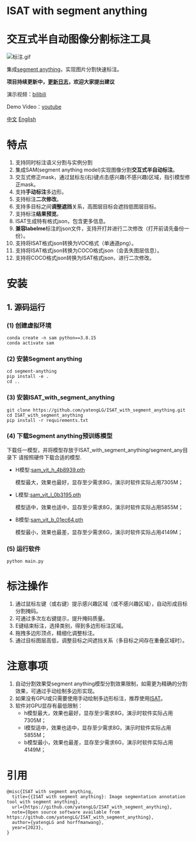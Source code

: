 # ISAT with segment anything
# 交互式半自动图像分割标注工具

![标注.gif](./display/标注%20-big-original.gif)

集成[segment anything](https://github.com/facebookresearch/segment-anything)，实现图片分割快速标注。

**项目持续更新中，[更新日志](./UpdateLog.md)，欢迎大家提出建议**

演示视频：[bilibili](https://www.bilibili.com/video/BV1Lk4y1J7uB/)

Demo Video：[youtube](https://www.youtube.com/watch?v=yLdZCPmX-Bc)

[中文](README.md)         [English](README-en.md)

# 特点

1. 支持同时标注语义分割与实例分割
2. 集成SAM(segment anything model)实现图像分割**交互式半自动标注**。
3. 交互式修正mask，通过鼠标左(右)键点击感兴趣(不感兴趣)区域，指引模型修正mask。
4. 支持**手动标注**多边形。
5. 支持标注**二次修改**。
6. 支持多目标之间**调整遮挡**关系，高图层目标会遮挡低图层目标。
7. 支持标注**结果预览**。
8. ISAT生成特有格式json，包含更多信息。
9. **兼容labelme**标注的json文件，支持开打并进行二次修改（打开前请先备份一份）。
10. 支持将ISAT格式json转换为VOC格式（单通道png）。
11. 支持将ISAT格式json转换为COCO格式json（会丢失图层信息）。
12. 支持将COCO格式json转换为ISAT格式json，进行二次修改。

# 安装
## 1. 源码运行
### (1) 创建虚拟环境
```shell
conda create -n sam python==3.8.15
conda activate sam
```
### (2) 安装Segment anything
```shell
cd segment-anything
pip install -e .
cd ..
```
### (3) 安装ISAT_with_segment_anything
```shell
git clone https://github.com/yatengLG/ISAT_with_segment_anything.git
cd ISAT_with_segment_anything
pip install -r requirements.txt
```
### (4) 下载Segment anything预训练模型
下载任一模型，并将模型存放于ISAT_with_segment_anything/segment_any目录下
请按照硬件下载合适的模型.

- H模型:[sam_vit_h_4b8939.pth](https://dl.fbaipublicfiles.com/segment_anything/sam_vit_h_4b8939.pth)
    
    模型最大，效果也最好，显存至少需求8G，演示时软件实际占用7305M；
- L模型:[sam_vit_l_0b3195.pth](https://dl.fbaipublicfiles.com/segment_anything/sam_vit_l_0b3195.pth)
    
    模型适中，效果也适中，显存至少需求8G，演示时软件实际占用5855M；
- B模型:[sam_vit_b_01ec64.pth](https://dl.fbaipublicfiles.com/segment_anything/sam_vit_b_01ec64.pth)
    
    模型最小，效果也最差，显存至少需求6G，演示时软件实际占用4149M；

### (5) 运行软件
```shell
python main.py
```


# 标注操作

1. 通过鼠标左键（或右键）提示感兴趣区域（或不感兴趣区域），自动形成目标分割掩码。
2. 可通过多次左右键提示，提升掩码质量。
3. E键结束标注，选择类别，得到多边形标注区域。
4. 拖拽多边形顶点，精细化调整标注。
5. 通过目标图层高低，调整目标之间遮挡关系（多目标之间存在重叠区域时）。

# 注意事项
1. 自动分割效果受segment anything模型分割效果限制，如需更为精确的分割效果，可通过手动绘制多边形实现。
2. 如果没有GPU或只需要使用手动绘制多边形标注，推荐使用[ISAT](https://github.com/yatengLG/ISAT)。
3. 软件对GPU显存有最低限制：
    - h模型最大，效果也最好，显存至少需求8G，演示时软件实际占用7305M；
    - l模型适中，效果也适中，显存至少需求8G，演示时软件实际占用5855M；
    - b模型最小，效果也最差，显存至少需求6G，演示时软件实际占用4149M；

# 引用
```text
@misc{ISAT with segment anything,
  title={{ISAT with segment anything}: Image segmentation annotation tool with segment anything},
  url={https://github.com/yatengLG/ISAT_with_segment_anything},
  note={Open source software available from https://github.com/yatengLG/ISAT_with_segment_anything},
  author={yatengLG and horffmanwang},
  year={2023},
}
```